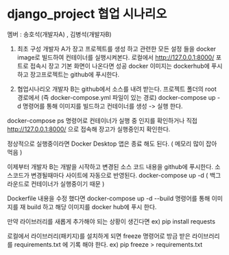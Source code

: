 # django_project 협업 시나리오

멤버 : 송호석(개발자A) , 김병석(개발자B)

1. 최초 구성
개발자 A가 장고 프로젝트를 생성 하고 관련한 모든 설정 들을
docker image로 빌드하여 컨테이너를 실행시켜본다.
로컬에서 http://127.0.0.1:8000/ 포트로 접속시 장고 기본 화면이 나온다면 성공
docker 이미지는 dockerhub에 푸시하고 장고프로젝트는 github에 푸시한다.

2. 협업시나리오
개발자 B는 github에서 소스를 내려 받는다.
프로젝트 폴더의 root 경로에서 (즉 docker-compose.yml 파일이 있는 경로)
docker-compose up -d 명령어를 통해 이미지를 빌드하고 컨테이너를 생성 -> 실행 한다.

docker-compose ps 명령어로 컨테이너가 실행 중 인지를 확인하거나
직접 http://127.0.0.1:8000/ 으로 접속해 장고가 실행중인지 확인한다.

정상적으로 실행중이라면 Docker Desktop 앱은 종료 해도 된다. ( 메모리 많이 잡아 먹음 )

이제부터 개발자 B는 개발을 시작하고 변경된 소스 코드 내용을 github에 푸시한다.
소스코드가 변경될때마다 사이트에 자동으로 반영된다.
docker-compose up -d ( 백그라운드로 컨테이너가 실행중이기 때문 )

Dockerfile 내용을 수정 했다면
docker-compose up -d --build 명령어를 통해
이미지를 재 build 하고 해당 이미지를 docker hub에 푸시 한다.

만약 라이브러리를 새롭게 추가해야 되는 상황이 생긴다면
ex) pip install requests 

로컬에서 라이브러리(패키지)를 설치하게 되면 freeze 명령어로
방금 받은 라이브러리를 requirements.txt 에 기록 해야 한다.
ex) pip freeze > requirements.txt
